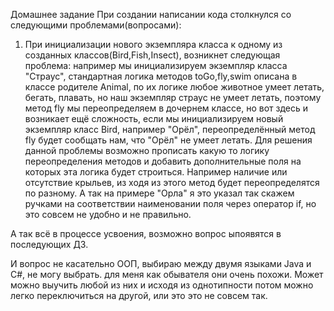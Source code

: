 Домашнее задание
При создании написании кода столкнулся со следующими проблемами(вопросами):
1. При инициализации нового экземпляра класса к одному из созданных классов(Bird,Fish,Insect), возникнет 
следующая проблема: например мы инициализируем экземпляр класса "Страус", стандартная логика методов toGo,fly,swim 
описана в классе родителе Animal, по их логике любое животное умеет летать, бегать, плавать, но наш экземпляр страус 
не умеет летать, поэтому метод fly мы переопределяем в дочернем классе, но вот здесь и возникает ещё сложность, если 
мы инициализируем новый экземпляр класс Bird, например "Орёл", переопределённый метод fly будет сообщать нам, что 
"Орёл" не умеет летать. Для решения данной проблемы возможно прописать какую то логику переопределения методов и 
добавить дополнительные поля на которых эта логика будет строиться. Например наличие или отсутствие крыльев, 
из ходя из этого метод будет переопределятся по разному. А так на примере "Орла" я это указал так скажем ручками на 
соответствии наименовании поля через оператор if, но это совсем не удобно и не правильно.

А так всё в процессе усвоения, возможно вопрос ыпоявятся в последующих ДЗ.

И вопрос не касательно ООП, выбираю между двумя языками Java и С#, не могу выбрать. для меня как обывателя они очень
похожи. Может можно выучить любой из них и исходя из однотипности потом можно легко переключиться на другой, или это это
не совсем так.


